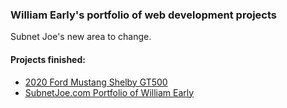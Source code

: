 <h3>William Early's portfolio of web development projects</h3>

Subnet Joe's new area to change.

<h4>Projects finished:</h4>
<ul><li><a href="https://subnetjoe.com/GT500">2020 Ford Mustang Shelby GT500</a></li>
  <li><a href="https://subnetjoe.com">SubnetJoe.com Portfolio of William Early</a></li><ul>

